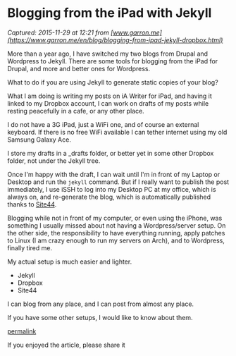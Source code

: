 # Blogging from the iPad with Jekyll

_Captured: 2015-11-29 at 12:21 from [www.garron.me](https://www.garron.me/en/blog/blogging-from-ipad-jekyll-dropbox.html)_

More than a year ago, I have switched my two blogs from Drupal and Wordpress to Jekyll. There are some tools for blogging from the iPad for Drupal, and more and better ones for Wordpress.

What to do if you are using Jekyll to generate static copies of your blog?

What I am doing is writing my posts on iA Writer for iPad, and having it linked to my Dropbox account, I can work on drafts of my posts while resting peacefully in a cafe, or any other place.

I do not have a 3G iPad, just a WiFi one, and of course an external keyboard. If there is no free WiFi available I can tether internet using my old Samsung Galaxy Ace.

I store my drafts in a _drafts folder, or better yet in some other Dropbox folder, not under the Jekyll tree.

Once I'm happy with the draft, I can wait until I'm in front of my Laptop or Desktop and run the `jekyll` command. But if I really want to publish the post immediately, I use iSSH to log into my Desktop PC at my office, which is always on, and re-generate the blog, which is automatically published thanks to [Site44](https://www.garron.me/en/blog/first-month-site44-review.html).

Blogging while not in front of my computer, or even using the iPhone, was something I usually missed about not having a Wordpress/server setup. On the other side, the responsibility to have everything running, apply patches to Linux (I am crazy enough to run my servers on Arch), and to Wordpress, finally tired me.

My actual setup is much easier and lighter.

  * Jekyll
  * Dropbox
  * Site44

I can blog from any place, and I can post from almost any place.

If you have some other setups, I would like to know about them.

[permalink](https://www.garron.me/en/blog/blogging-from-ipad-jekyll-dropbox.html)

If you enjoyed the article, please share it

